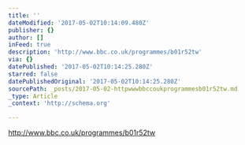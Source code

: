 ```yaml
---
title: ''
dateModified: '2017-05-02T10:14:09.480Z'
publisher: {}
author: []
inFeed: true
description: 'http://www.bbc.co.uk/programmes/b01r52tw'
via: {}
datePublished: '2017-05-02T10:14:25.280Z'
starred: false
datePublishedOriginal: '2017-05-02T10:14:25.280Z'
sourcePath: _posts/2017-05-02-httpwwwbbccoukprogrammesb01r52tw.md
_type: Article
_context: 'http://schema.org'

---
```

http://www.bbc.co.uk/programmes/b01r52tw